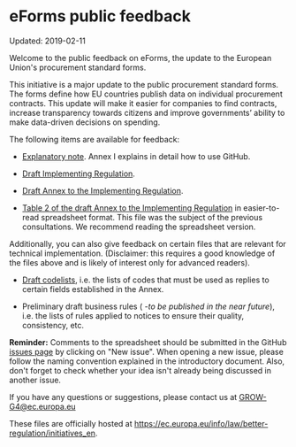 # eForms public feedback 
Updated: 2019-02-11

Welcome to the public feedback on eForms, the update to the European Union's procurement standard forms.

This initiative is a major update to the public procurement standard forms. The forms define how EU countries publish data on individual procurement contracts. This update will make it easier for companies to find contracts, increase transparency towards citizens and improve governments’ ability to make data-driven decisions on spending. 

The following items are available for feedback:

- [Explanatory note](https://github.com/eForms/eForms/blob/master/1_eForms_feedback_explanatory_note.docx). Annex I explains in detail how to use GitHub. 

- [Draft Implementing Regulation](https://github.com/eForms/eForms/blob/master/2_eForms_feedback_Regulation_draft.docx).

- [Draft Annex to the Implementing Regulation](https://github.com/eForms/eForms/blob/master/3_eForms_feedback_Annex_draft.docx). 

- [Table 2 of the draft Annex to the Implementing Regulation](https://github.com/eForms/eForms/blob/master/4_eForms_feedback_Annex_Table_2_spreadsheet_draft.xlsx) in easier-to-read spreadsheet format. This file was the subject of the previous consultations. We recommend reading the spreadsheet version.  

Additionally, you can also give feedback on certain files that are relevant for technical implementation. 
(Disclaimer: this requires a good knowledge of the files above and is likely of interest only for advanced readers). 

- [Draft codelists](https://github.com/eForms/eForms/blob/master/5_eForms_feedback_codelists_draft.xlsx), i.e. the lists of codes that must be used as replies to certain fields established in the Annex.

- Preliminary draft business rules ( *-to be published in the near future*), i.e. the lists of rules applied to notices to ensure their quality, consistency, etc.

**Reminder:** Comments to the spreadsheet should be submitted in the GitHub [issues page](https://github.com/eForms/eForms/issues) by clicking on "New issue". When opening a new issue, please follow the naming convention explained in the introductory document. Also, don't forget to check whether your idea isn't already being discussed in another issue. 

If you have any questions or suggestions, please contact us at GROW-G4@ec.europa.eu

These files are officially hosted at https://ec.europa.eu/info/law/better-regulation/initiatives_en. 
